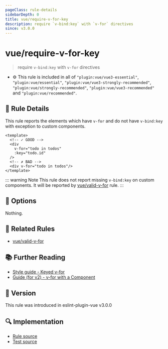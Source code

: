 ```yaml
---
pageClass: rule-details
sidebarDepth: 0
title: vue/require-v-for-key
description: require `v-bind:key` with `v-for` directives
since: v3.0.0
---
```

# vue/require-v-for-key

> require `v-bind:key` with `v-for` directives

- :gear: This rule is included in all of `"plugin:vue/vue3-essential"`, `"plugin:vue/essential"`, `"plugin:vue/vue3-strongly-recommended"`, `"plugin:vue/strongly-recommended"`, `"plugin:vue/vue3-recommended"` and `"plugin:vue/recommended"`.

## :book: Rule Details

This rule reports the elements which have `v-for` and do not have `v-bind:key` with exception to custom components.

<eslint-code-block :rules="{'vue/require-v-for-key': ['error']}">

```vue
<template>
  <!-- ✓ GOOD -->
  <div
    v-for="todo in todos"
    :key="todo.id"
  />
  <!-- ✗ BAD -->
  <div v-for="todo in todos"/>
</template>
```

</eslint-code-block>

::: warning Note
This rule does not report missing `v-bind:key` on custom components.
It will be reported by [vue/valid-v-for] rule.
:::

## :wrench: Options

Nothing.

## :couple: Related Rules

- [vue/valid-v-for]

[vue/valid-v-for]: ./valid-v-for.md

## :books: Further Reading

- [Style guide - Keyed v-for](https://vuejs.org/style-guide/rules-essential.html#use-keyed-v-for)
- [Guide (for v2) - v-for with a Component](https://v2.vuejs.org/v2/guide/list.html#v-for-with-a-Component)

## :rocket: Version

This rule was introduced in eslint-plugin-vue v3.0.0

## :mag: Implementation

- [Rule source](https://github.com/vuejs/eslint-plugin-vue/blob/master/lib/rules/require-v-for-key.js)
- [Test source](https://github.com/vuejs/eslint-plugin-vue/blob/master/tests/lib/rules/require-v-for-key.js)
